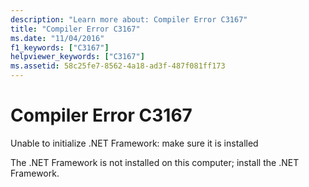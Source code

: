 ```yaml
---
description: "Learn more about: Compiler Error C3167"
title: "Compiler Error C3167"
ms.date: "11/04/2016"
f1_keywords: ["C3167"]
helpviewer_keywords: ["C3167"]
ms.assetid: 58c25fe7-8562-4a18-ad3f-487f081ff173
---
```

# Compiler Error C3167

Unable to initialize .NET Framework: make sure it is installed

The .NET Framework is not installed on this computer; install the .NET Framework.

